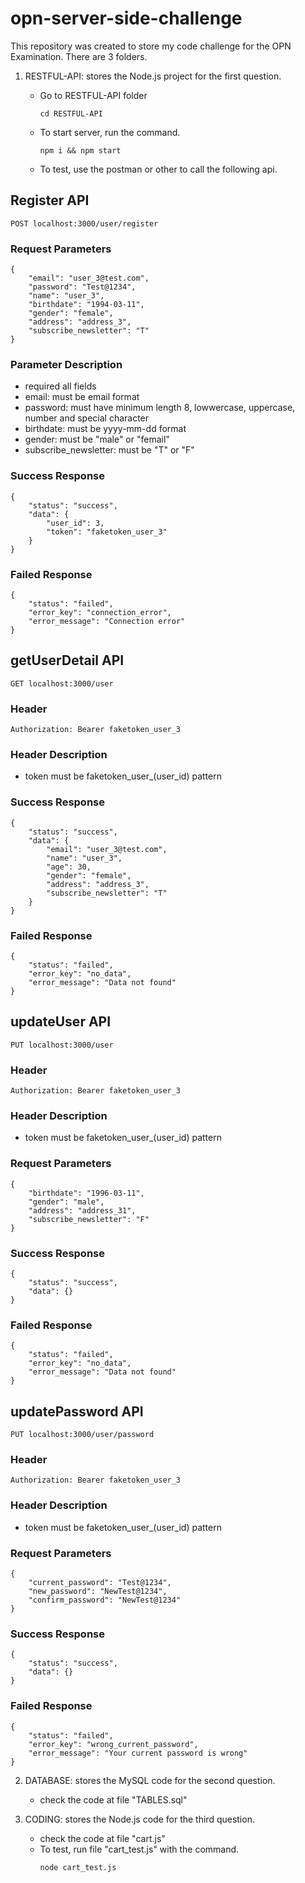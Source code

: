# opn-server-side-challenge
This repository was created to store my code challenge for the OPN Examination.
There are 3 folders.
1. RESTFUL-API: stores the Node.js project for the first question.
   
    - Go to RESTFUL-API folder
      ```console
      cd RESTFUL-API
      ```
    - To start server, run the command.
      ```console
      npm i && npm start
      ```
    - To test, use the postman or other to call the following api.
## Register API
`POST localhost:3000/user/register`
### Request Parameters
    {
        "email": "user_3@test.com",
        "password": "Test@1234",
        "name": "user_3",
        "birthdate": "1994-03-11",
        "gender": "female",
        "address": "address_3",
        "subscribe_newsletter": "T"
    }
### Parameter Description
- required all fields
- email: must be email format
- password: must have  minimum length 8, lowwercase, uppercase, number and special character
- birthdate: must be yyyy-mm-dd format
- gender: must be "male" or "femail"
- subscribe_newsletter: must be "T" or "F"
### Success Response
    {
        "status": "success",
        "data": {
            "user_id": 3,
            "token": "faketoken_user_3"
        }
    }
### Failed Response
    {
        "status": "failed",
        "error_key": "connection_error",
        "error_message": "Connection error"
    }
## getUserDetail API
`GET localhost:3000/user`
### Header
`Authorization: Bearer faketoken_user_3`
### Header Description
- token must be faketoken_user_(user_id) pattern
### Success Response
    {
        "status": "success",
        "data": {
            "email": "user_3@test.com",
            "name": "user_3",
            "age": 30,
            "gender": "female",
            "address": "address_3",
            "subscribe_newsletter": "T"
        }
    }
### Failed Response
    {
        "status": "failed",
        "error_key": "no_data",
        "error_message": "Data not found"
    }
## updateUser API 
`PUT localhost:3000/user`
### Header
`Authorization: Bearer faketoken_user_3`
### Header Description
- token must be faketoken_user_(user_id) pattern
### Request Parameters
    {
        "birthdate": "1996-03-11",
        "gender": "male",
        "address": "address_31",
        "subscribe_newsletter": "F"
    }
### Success Response
    {
        "status": "success",
        "data": {}
    }
### Failed Response
    {
        "status": "failed",
        "error_key": "no_data",
        "error_message": "Data not found"
    }
## updatePassword API 
`PUT localhost:3000/user/password`
### Header
`Authorization: Bearer faketoken_user_3`
### Header Description
- token must be faketoken_user_(user_id) pattern
### Request Parameters
    {
        "current_password": "Test@1234",
        "new_password": "NewTest@1234",
        "confirm_password": "NewTest@1234"
    }
### Success Response
    {
        "status": "success",
        "data": {}
    }
### Failed Response
    {
        "status": "failed",
        "error_key": "wrong_current_password",
        "error_message": "Your current password is wrong"
    }
    
2. DATABASE: stores the MySQL code for the second question.
    - check the code at file "TABLES.sql"

3. CODING: stores the Node.js code for the third question.
    - check the code at file "cart.js"
    - To test, run file "cart_test.js" with the command.
      ```console
      node cart_test.js
      ```
